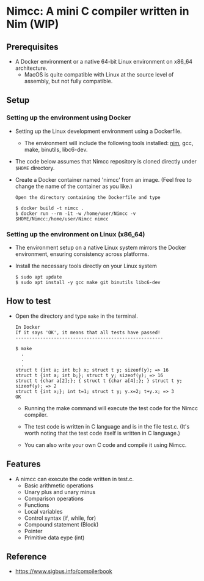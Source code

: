 # Nimcc: A mini C compiler written in Nim (WIP)

## Prerequisites
- A Docker environment or a native 64-bit Linux environment on x86_64 architecture.
    - MacOS is quite compatible with Linux at the source level of assembly, but not fully compatible.

## Setup

### Setting up the environment using Docker

- Setting up the Linux development environment using a Dockerfile.
    - The environment will include the following tools installed: [nim](https://nim-lang.org/), gcc, make, binutils, libc6-dev.

- The code below assumes that Nimcc repository is cloned directly under `$HOME` directory.

- Create a Docker container named 'nimcc' from an image. (Feel free to change the name of the container as you like.)

    ```
    Open the directory containing the Dockerfile and type

    $ docker build -t nimcc .
    $ docker run --rm -it -w /home/user/Nimcc -v $HOME/Nimcc:/home/user/Nimcc nimcc
    ```

### Setting up the environment on Linux (x86_64)

- The environment setup on a native Linux system mirrors the Docker environment, ensuring consistency across platforms.

- Install the necessary tools directly on your Linux system

    ```
    $ sudo apt update
    $ sudo apt install -y gcc make git binutils libc6-dev
    ```

## How to test
- Open the directory and type `make` in the terminal.

    ```
    In Docker
    If it says 'OK', it means that all tests have passed!
    ------------------------------------------------------

    $ make
      .
      .
      .
    struct t {int a; int b;} x; struct t y; sizeof(y); => 16
    struct t {int a; int b;}; struct t y; sizeof(y); => 16
    struct t {char a[2];}; { struct t {char a[4];}; } struct t y; sizeof(y); => 2
    struct t {int x;}; int t=1; struct t y; y.x=2; t+y.x; => 3
    OK
    ```

    - Running the make command will execute the test code for the Nimcc compiler.

    - The test code is written in C language and is in the file test.c. (It's worth noting that the test code itself is written in C language.)

    - You can also write your own C code and compile it using Nimcc.

## Features
- A nimcc can execute the code written in test.c.
    - Basic arithmetic operations
    - Unary plus and unary minus
    - Comparison operations
    - Functions
    - Local variables
    - Control syntax (if, while, for)
    - Compound statement (Block)
    - Pointer
    - Primitive data eype (int)

## Reference
- https://www.sigbus.info/compilerbook

<!-- ## License
MIT -->
<!-- Copyright 2021 Yuya Isaka under the terms of the MIT license
found at http://www.opensource.org/licenses/mit-license.html -->
